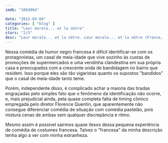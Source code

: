 ```yaml
---
imdb: "1064964"

date: "2012-03-04"
categories: [ "blog" ]
title: "Leur morale... et la nôtre"
stars: "2/5"
desc: "Leur morale... et la nôtre. Leur morale... et la nôtre (France, 2008). Dirigido por Florence Quentin. Escrito por Florence Quentin, Alexis Quentin. Com André Dussollier, Victoria Abril, Samir Guesmi, Micha Lescot, Françoise Bertin, Catherine Hosmalin, Isabelle Caubère, Raphaël Mezrahi, Michel Muller."
---
```

Nessa comédia de humor negro francesa é difícil identificar-se com os protagonistas, um casal de meia-idade que vive sozinho às custas de promoções de supermercados e uma vendinha clandestina em sua própria casa e preocupados com a crescente onda de bandidagem no bairro que residem. Isso porque eles são tão vigaristas quanto os supostos "bandidos" que o casal de meia-idade tanto teme.

Porém, independente disso, é complicado achar a maioria das tiradas engraçadas pelo simples fato que o fenômeno da identificação não ocorre, e, mais prejudicial ainda, pela quase completa falta de timing cômico empregada pelo diretor Florence Quentin, que aparentemente não consegue diferenciar comédia de situação com comédia pastelão, pois mistura cenas de ambas sem qualquer discrepância e ritmo.

Mesmo assim é possível sairmos quase ilesos dessa pequena experiência de comédia de costumes francesa. Talvez o "francesa" da minha descrição tenha algo a ver com minha estranheza.

